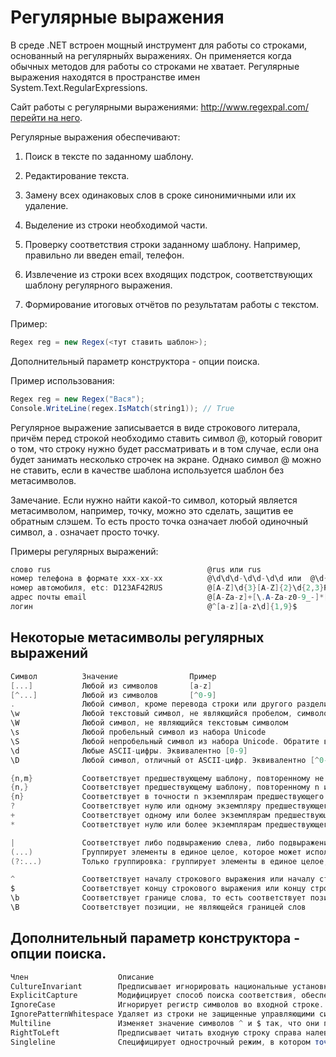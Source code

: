 # Регулярные выражения

В среде .NET встроен мощный инструмент для работы со строками, основанный на регулярныйх выражениях. Он применяется когда обычных методов для работы со строками не хватает. Регулярные выражения находятся в пространстве имен System.Text.RegularExpressions.

Сайт работы с регулярными выражениями: http://www.regexpal.com/ [перейти на него](http://www.regexpal.com/). 

Регулярные выражения обеспечивают:

1. Поиск в тексте по заданному шаблону.

2. Редактирование текста.

3. Замену всех одинаковых слов в сроке синонимичными или их удаление.

4. Выделение из строки необходимой части. 

5. Проверку соответствия строки заданному шаблону. Например, правильно ли введен email, телефон.

6. Извлечение из строки всех входящих подстрок, соответствующих шаблону регулярного выражения.

7. Формирование итоговых отчётов по результатам работы с текстом.

Пример:
```csharp
Regex reg = new Regex(<тут ставить шаблон>);
```
Дополнительный параметр конструктора - опции поиска.

Пример использования:
```csharp
Regex reg = new Regex("Вася");
Console.WriteLine(regex.IsMatch(string1)); // True
```
Регулярное выражение записывается в виде строкового литерала, причём перед строкой необходимо ставить символ @, который говорит о том, что строку нужно будет рассматривать и в том случае, если она будет занимать несколько строчек на экране. Однако символ @ можно не ставить, если в качестве шаблона используется шаблон без метасимволов.

Замечание. Если нужно найти какой-то символ, который является метасимволом, например, точку, можно это сделать, защитив ее обратным слэшем. То есть просто точка означает любой одиночный символ, а \. означает просто точку.

Примеры регулярных выражений:
```csharp
слово rus                                   @rus или rus
номер телефона в формате xxx-xx-xx 	        @\d\d\d-\d\d-\d\d или  @\d{3}(-\d\d){2}
номер автомобиля, etc: D123AF42RUS          @[A-Z]\d{3}[A-Z]{2}\d{2,3}RUS
адрес почты email                           @[A-Za-z]+[\.A-Za-z0-9_-]*[A-Za-z0-9]+@[A-Za-z0-9]+\.[A-Za-z]{2,6}
логин                                       @^[a-z][a-z\d]{1,9}$
```

## Некоторые метасимволы регулярных выражений
```csharp
Символ          Значение                Пример
[...]           Любой из символов       [a-z]
[^...]          Любой из символов       [^0-9]
.               Любой символ, кроме перевода строки или другого разделителя Unicode-строки
\w              Любой текстовый символ, не являющийся пробелом, символом табуляции и т.п.
\W              Любой символ, не являющийся текстовым символом
\s              Любой пробельный символ из набора Unicode
\S              Любой непробельный символ из набора Unicode. Обратите внимание, что символы \w и \S — это не одно и то же
\d              Любые ASCII-цифры. Эквивалентно [0-9]
\D              Любой символ, отличный от ASCII-цифр. Эквивалентно [^0-9]

{n,m}           Соответствует предшествующему шаблону, повторенному не менее n и не более m раз     s{2,4}
{n,}            Соответствует предшествующему шаблону, повторенному n или более раз s{1,}
{n}             Соответствует в точности n экземплярам предшествующего шаблона      s{2}
?               Соответствует нулю или одному экземпляру предшествующего шаблона; предшествующий шаблон является необязательным         Эквивалентно {0,1}
+               Соответствует одному или более экземплярам предшествующего шаблона      Эквивалентно {1,}
*               Соответствует нулю или более экземплярам предшествующего шаблона        Эквивалентно {0,}

|               Соответствует либо подвыражению слева, либо подвыражению справа (аналог логической операции ИЛИ)
(...)           Группирует элементы в единое целое, которое может использоваться с символами *, +, ?, | и т.п.; также запоминает символы, соответствующие этой группе для использования в последующих ссылках
(?:...)         Только группировка: группирует элементы в единое целое, но не запоминает символы, соответствующие этой группе

^               Соответствует началу строкового выражения или началу строки при многострочном поиске            ^Hello
$               Соответствует концу строкового выражения или концу строки при многострочном поиске              Hello$
\b              Соответствует границе слова, то есть соответствует позиции между символом \w и символом \W или между символом \w и началом или концом строки            \b(my)\b
\B              Соответствует позиции, не являющейся границей слов      \B(ld)\b
```

## Дополнительный параметр конструктора - опции поиска.
```csharp
Член                    Описание
CultureInvariant        Предписывает игнорировать национальные установки строки.
ExplicitCapture         Модифицирует способ поиска соответствия, обеспечивая только буквальное соответствие.
IgnoreCase              Игнорирует регистр символов во входной строке.
IgnorePatternWhitespace Удаляет из строки не защищенные управляющими символами пробелы и разрешает комментарии, начинающиеся со знака фунта или хеша.
Multiline               Изменяет значение символов ^ и $ так, что они применяются к началу и концу каждой строки, а не только к началу и концу всего входного текста.
RightToLeft             Предписывает читать входную строку справа налево вместо направления по умолчанию — слева направо (удобно для некоторых азиатских и других языков, которые читаются в таком направлении).
Singleline              Специфицирует однострочный режим, в котором точка (.) символизирует соответствие любому символу.
```

